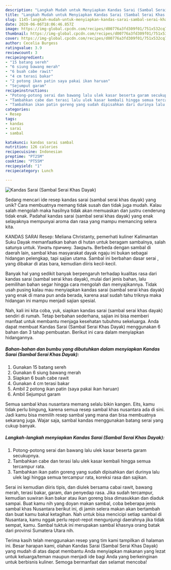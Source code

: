 ```yaml
---
description: "Langkah Mudah untuk Menyiapkan Kandas Sarai (Sambal Serai Khas Dayak), Enak"
title: "Langkah Mudah untuk Menyiapkan Kandas Sarai (Sambal Serai Khas Dayak), Enak"
slug: 1145-langkah-mudah-untuk-menyiapkan-kandas-sarai-sambal-serai-khas-dayak-enak
date: 2020-06-06T18:06:46.857Z
image: https://img-global.cpcdn.com/recipes/d00776a3fd309f01/751x532cq70/kandas-sarai-sambal-serai-khas-dayak-foto-resep-utama.jpg
thumbnail: https://img-global.cpcdn.com/recipes/d00776a3fd309f01/751x532cq70/kandas-sarai-sambal-serai-khas-dayak-foto-resep-utama.jpg
cover: https://img-global.cpcdn.com/recipes/d00776a3fd309f01/751x532cq70/kandas-sarai-sambal-serai-khas-dayak-foto-resep-utama.jpg
author: Cecelia Burgess
ratingvalue: 3.9
reviewcount: 3
recipeingredient:
- "15 batang sereh"
- "6 siung bawang merah"
- "6 buah cabe rawit"
- "4 cm terasi bakar"
- "2 potong ikan patin saya pakai ikan haruan"
- "Sejumput garam"
recipeinstructions:
- "Potong-potong serai dan bawang lalu ulek kasar beserta garam secukupnya."
- "Tambahkan cabe dan terasi lalu ulek kasar kembali hingga semua tercampur rata."
- "Tambahkan ikan patin goreng yang sudah dipisahkan dari durinya lalu ulek lagi hingga semua tercampur rata, koreksi rasa dan sajikan."
categories:
- Resep
tags:
- kandas
- sarai
- sambal

katakunci: kandas sarai sambal 
nutrition: 126 calories
recipecuisine: Indonesian
preptime: "PT25M"
cooktime: "PT55M"
recipeyield: "1"
recipecategory: Lunch

---
```



![Kandas Sarai (Sambal Serai Khas Dayak)](https://img-global.cpcdn.com/recipes/d00776a3fd309f01/751x532cq70/kandas-sarai-sambal-serai-khas-dayak-foto-resep-utama.jpg)

Sedang mencari ide resep kandas sarai (sambal serai khas dayak) yang unik? Cara membuatnya memang tidak susah dan tidak juga mudah. Kalau salah mengolah maka hasilnya tidak akan memuaskan dan justru cenderung tidak enak. Padahal kandas sarai (sambal serai khas dayak) yang enak selayaknya mempunyai aroma dan rasa yang mampu memancing selera kita.

KANDAS SARAI Resep: Meliana Christanty, pemerhati kuliner Kalimantan Suku Dayak memanfaatkan bahan di hutan untuk beragam sambalnya, salah satunya untuk. Узнать причину. Закрыть. Berbeda dengan sambal di daerah lain, sambal khas masyarakat dayak ngaju ini bukan sebagai hidangan pelengkap, tapi sajian utama. Sambal ini berbahan dasar serai , yang dibakar di atas bara, kemudian diiris kecil-kecil.

Banyak hal yang sedikit banyak berpengaruh terhadap kualitas rasa dari kandas sarai (sambal serai khas dayak), mulai dari jenis bahan, lalu pemilihan bahan segar hingga cara mengolah dan menyajikannya. Tidak usah pusing kalau mau menyiapkan kandas sarai (sambal serai khas dayak) yang enak di mana pun anda berada, karena asal sudah tahu triknya maka hidangan ini mampu menjadi sajian spesial.


Nah, kali ini kita coba, yuk, siapkan kandas sarai (sambal serai khas dayak) sendiri di rumah. Tetap berbahan sederhana, sajian ini bisa memberi manfaat untuk membantu menjaga kesehatan tubuhmu sekeluarga. Anda dapat membuat Kandas Sarai (Sambal Serai Khas Dayak) menggunakan 6 bahan dan 3 tahap pembuatan. Berikut ini cara dalam menyiapkan hidangannya.

<!--inarticleads1-->

##### Bahan-bahan dan bumbu yang dibutuhkan dalam menyiapkan Kandas Sarai (Sambal Serai Khas Dayak):

1. Gunakan 15 batang sereh
1. Gunakan 6 siung bawang merah
1. Siapkan 6 buah cabe rawit
1. Gunakan 4 cm terasi bakar
1. Ambil 2 potong ikan patin (saya pakai ikan haruan)
1. Ambil Sejumput garam


Semua sambal khas nusantara memang selalu bikin kangen. Eits, kamu tidak perlu bingung, karena semua resep sambal khas nusantara ada di sini. Jadi kamu bisa memilih resep sambal yang mana dan bisa membuatnya sekarang juga. Wajar saja, sambal kandas menggunakan batang serai yang cukup banyak. 

<!--inarticleads2-->

##### Langkah-langkah menyiapkan Kandas Sarai (Sambal Serai Khas Dayak):

1. Potong-potong serai dan bawang lalu ulek kasar beserta garam secukupnya.
1. Tambahkan cabe dan terasi lalu ulek kasar kembali hingga semua tercampur rata.
1. Tambahkan ikan patin goreng yang sudah dipisahkan dari durinya lalu ulek lagi hingga semua tercampur rata, koreksi rasa dan sajikan.


Serai ini kemudian diiris tipis, dan diulek bersama cabai rawit, bawang merah, terasi bakar, garam, dan penyedap rasa. Jika sudah tercampur, kemudian suwiran ikan bakar atau ikan goreng bisa dimasukkan dan diaduk sampai. Buat kamu nih yang doyan makan sambal, coba beberapa jenis sambal khas Nusantara berikut ini, di jamin selera makan akan bertambah dan buat kamu bakal ketagihan. Nah untuk bisa mencicipi setiap sambal di Nusantara, kamu nggak perlu repot-repot mengunjungi daerahnya jika tidak sempat, kamu. Sambal tuktuk ini merupakan sambal khasnya orang batak dari provinsi Sumatera Utara nih. 

Terima kasih telah menggunakan resep yang tim kami tampilkan di halaman ini. Besar harapan kami, olahan Kandas Sarai (Sambal Serai Khas Dayak) yang mudah di atas dapat membantu Anda menyiapkan makanan yang lezat untuk keluarga/teman maupun menjadi ide bagi Anda yang berkeinginan untuk berbisnis kuliner. Semoga bermanfaat dan selamat mencoba!
